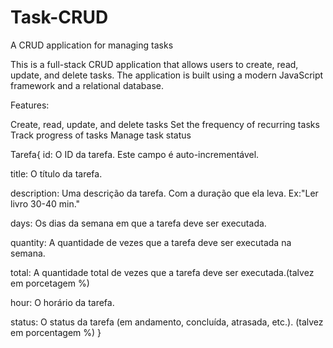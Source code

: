 # Task-CRUD

A CRUD application for managing tasks

This is a full-stack CRUD application that allows users to create, read, update, and delete tasks. The application is built using a modern JavaScript framework and a relational database.

Features:

Create, read, update, and delete tasks
Set the frequency of recurring tasks
Track progress of tasks
Manage task status

Tarefa{
  id: O ID da tarefa. Este campo é auto-incrementável.
  
  title: O título da tarefa.
  
  description: Uma descrição da tarefa. Com a duração que ela leva. Ex:"Ler livro 30-40 min."

  days: Os dias da semana em que a tarefa deve ser executada.
  
  quantity: A quantidade de vezes que a tarefa deve ser executada na semana.
  
  total: A quantidade total de vezes que a tarefa deve ser executada.(talvez em porcetagem %)
  
  hour: O horário da tarefa.
  
  status: O status da tarefa (em andamento, concluída, atrasada, etc.). (talvez em porcentagem %)
}
